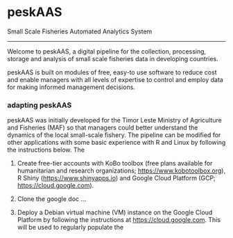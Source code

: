 # peskAAS

Small Scale Fisheries Automated Analytics System

--------------------------------------------------------------------------------

Welcome to peskAAS, a digital pipeline for the collection, processing, storage and 
analysis of small scale fisheries data in developing countries.

peskAAS is built on modules of free, easy-to use software to reduce cost and
enable managers with all levels of expertise to control and employ data for 
making informed management decisions.


### adapting peskAAS

peskAAS was initially developed for the Timor Leste Ministry of Agriculture and Fisheries (MAF) 
so that managers could better understand the dynamics of the local small-scale fishery. 
The pipeline can be modified for other applications with some basic experience with R and 
Linux by following the instructions below. The 

1. Create free-tier accounts with KoBo toolbox 
(free plans available for humanitarian and research organizations; https://www.kobotoolbox.org), 
R Shiny (https://www.shinyapps.io) and Google Cloud Platform (GCP; https://cloud.google.com).

2. Clone the google doc ...

2. Deploy a Debian virtual machine (VM) instance on the Google Cloud Platform by following the 
instructions at https://cloud.google.com. This will be used to regularly populate the 



